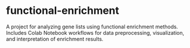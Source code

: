 # functional-enrichment
A project for analyzing gene lists using functional enrichment methods. Includes Colab Notebook workflows for data preprocessing, visualization, and interpretation of enrichment results.
